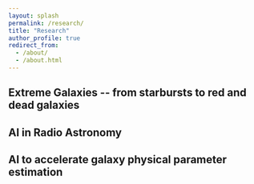 ```yaml
---
layout: splash
permalink: /research/
title: "Research"
author_profile: true
redirect_from: 
  - /about/
  - /about.html
---
```



## Extreme Galaxies -- from starbursts to red and dead galaxies


## AI in Radio Astronomy


## AI to accelerate galaxy physical parameter estimation
